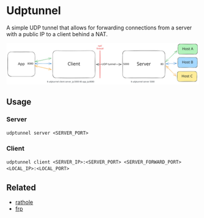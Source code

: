 # Udptunnel

A simple UDP tunnel that allows for forwarding connections from a server with a public IP to a client behind a NAT.

![Application overview](./img/diagram.svg)

## Usage

### Server

`udptunnel server <SERVER_PORT>`

### Client

`udptunnel client <SERVER_IP>:<SERVER_PORT> <SERVER_FORWARD_PORT> <LOCAL_IP>:<LOCAL_PORT>`

## Related

- [rathole](https://github.com/rapiz1/rathole)
- [frp](https://github.com/fatedier/frp)
